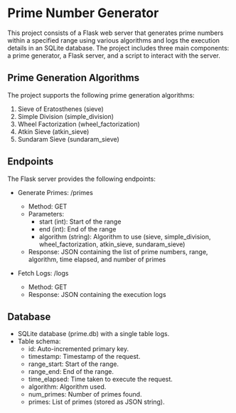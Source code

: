 # Prime Number Generator

This project consists of a Flask web server that generates prime numbers within a specified range using various algorithms and logs the execution details in an SQLite database. The project includes three main components: a prime generator, a Flask server, and a script to interact with the server.

## Prime Generation Algorithms

The project supports the following prime generation algorithms:

1. Sieve of Eratosthenes (sieve)
2. Simple Division (simple_division)
3. Wheel Factorization (wheel_factorization)
4. Atkin Sieve (atkin_sieve)
5. Sundaram Sieve (sundaram_sieve)

## Endpoints

The Flask server provides the following endpoints:
- Generate Primes: /primes
  - Method: GET
  - Parameters:
    - start (int): Start of the range
    - end (int): End of the range
    - algorithm (string): Algorithm to use (sieve, simple_division, wheel_factorization, atkin_sieve, sundaram_sieve)
  - Response: JSON containing the list of prime numbers, range, algorithm, time elapsed, and number of primes

- Fetch Logs: /logs
  - Method: GET
  - Response: JSON containing the execution logs

## Database

- SQLite database (prime.db) with a single table logs.
- Table schema:
  - id: Auto-incremented primary key.
  - timestamp: Timestamp of the request.
  - range_start: Start of the range.
  - range_end: End of the range.
  - time_elapsed: Time taken to execute the request.
  - algorithm: Algorithm used.
  - num_primes: Number of primes found.
  - primes: List of primes (stored as JSON string).

